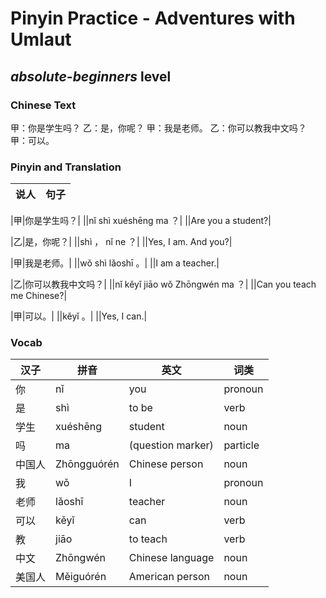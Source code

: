 # Pinyin Practice - Adventures with Umlaut
## *absolute-beginners* level

### Chinese Text
甲：你是学生吗？
乙：是，你呢？
甲：我是老师。
乙：你可以教我中文吗？
甲：可以。

### Pinyin and Translation
|说人|句子|
|----|----|

|甲|你是学生吗？|
||nǐ shì xuéshēng ma ？|
||Are you a student?|

|乙|是，你呢？|
||shì ， nǐ ne ？|
||Yes, I am. And you?|

|甲|我是老师。|
||wǒ shì lǎoshī 。|
||I am a teacher.|

|乙|你可以教我中文吗？|
||nǐ kěyǐ jiāo wǒ Zhōngwén ma ？|
||Can you teach me Chinese?|

|甲|可以。|
||kěyǐ 。|
||Yes, I can.|
### Vocab
|汉子|拼音|英文|词类|
|----|----|----|----|
|你|nǐ|you|pronoun|
|是|shì|to be|verb|
|学生|xuéshēng|student|noun|
|吗|ma|(question marker)|particle|
|中国人|Zhōngguórén|Chinese person|noun|
|我|wǒ|I|pronoun|
|老师|lǎoshī|teacher|noun|
|可以|kěyǐ|can|verb|
|教|jiāo|to teach|verb|
|中文|Zhōngwén|Chinese language|noun|
|美国人|Měiguórén|American person|noun|